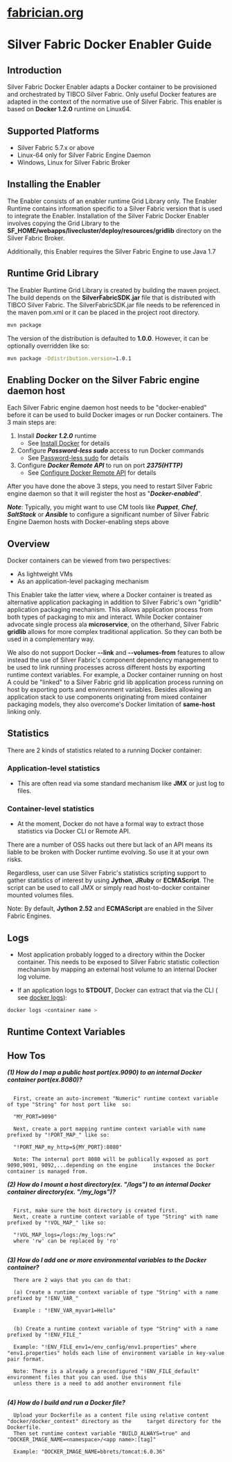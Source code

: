 [fabrician.org](http://fabrician.org/)
==========================================================================
Silver Fabric Docker Enabler Guide
==========================================================================

Introduction
--------------------------------------
Silver Fabric Docker Enabler adapts a Docker container to be provisioned and orchestrated by TIBCO Silver Fabric. Only useful Docker features are adapted in the context of the normative use of Silver Fabric.
This enabler is based on **Docker 1.2.0** runtime on Linux64.

Supported Platforms
--------------------------------------
* Silver Fabric 5.7.x or above
* Linux-64 only for Silver Fabric Engine Daemon
* Windows, Linux  for Silver Fabric Broker

Installing the Enabler
--------------------------------------
The Enabler consists of an enabler runtime Grid Library only.
The Enabler Runtime contains information specific to a Silver Fabric version that is used to integrate the Enabler.
Installation of the Silver Fabric Docker Enabler involves copying the Grid 
Library to the **SF_HOME/webapps/livecluster/deploy/resources/gridlib** directory on the Silver Fabric Broker. 

Additionally, this Enabler requires the Silver Fabric Engine to use Java 1.7

Runtime Grid Library
--------------------------------------
The Enabler Runtime Grid Library is created by building the maven project. The build depends on the **SilverFabricSDK.jar** file that is distributed with TIBCO Silver Fabric. 
The SilverFabricSDK.jar file needs to be referenced in the maven pom.xml or it can be placed in the project root directory.

```bash
mvn package
```
The version of the distribution is defaulted to **1.0.0**.  However, it can be optionally overridden like so:
```bash
mvn package -Ddistribution.version=1.0.1
```

Enabling Docker on the Silver Fabric engine daemon host
-------------------------------------------------
Each Silver Fabric engine daemon host needs to be "docker-enabled" before it can be used to build Docker images or run Docker containers. The 3 main steps are:

1. Install ***Docker 1.2.0*** runtime 
    * See [Install Docker] for details
2. Configure ***Password-less sudo*** access to run Docker commands
    * See [Password-less sudo] for details
3. Configure ***Docker Remote API*** to run on port ***2375(HTTP)***
    * See [Configure Docker Remote API] for details
   
After you have done the above 3 steps, you need to restart Silver Fabric engine daemon so that it will register the host as "***Docker-enabled***".

***Note***: Typically, you might want to use CM tools like ***Puppet***, ***Chef***, ***SaltStack*** or ***Ansible***
to configure a significant number of Silver Fabric  Engine Daemon hosts with Docker-enabling steps above

Overview
--------------------------------------
Docker containers can be viewed from two perspectives:

* As lightweight VMs
* As an application-level packaging mechanism

This Enabler take the latter view, where a Docker container is treated as alternative application packaging in addition to Silver Fabric's own "gridlib" application packaging mechanism.
This allows application process from both types of packaging to mix and interact.
While Docker container advocate single process ala **microservice**, on the otherhand, Silver Fabric **gridlib** allows for more complex traditional application. 
So they can both be used in a complementary way.

We also do not support Docker **--link** and **--volumes-from** features to allow instead the use of Silver Fabric's component dependency management to be used to link running processes across different hosts by exporting runtime context variables. For example, a Docker container running on host A could be "linked" to a Silver Fabric grid lib application process running on host by exporting ports and environment variables. Besides allowing an application stack to use components originating from mixed container packaging models, they also overcome's Docker limitation of **same-host** linking only.

Statistics
--------------------------------------
There are 2 kinds of statistics related to a running Docker container:
### Application-level statistics
* This are often read via some standard mechanism like **JMX** or just log to files.

### Container-level statistics
* At the moment, Docker do not have a formal way to extract those statistics via Docker CLI or Remote API.

There are a number of OSS hacks out there but lack of an API means its liable to be broken with Docker runtime evolving. So use it at your own risks.

Regardless, user can use Silver Fabric's statistics scripting support to gather statistics of interest by using **Jython**, **JRuby** or **ECMAScript**.
The script can be used to call JMX or simply read host-to-docker container mounted volumes files.

Note: By default, **Jython 2.52** and **ECMAScript** are enabled in the Silver Fabric Engines.


Logs
-----
* Most application probably logged to a directory within the Docker container. This needs to be exposed to Silver Fabric statistic collection mechanism by mapping an external  host volume to an internal Docker log volume.

* If an application logs to **STDOUT**, Docker can extract that via the CLI ( see [docker logs]):
```sh
docker logs <container name >
```

Runtime Context Variables
--------------------------------------


How Tos
-------
 ***(1) How do I map a public host port(ex.9090) to an internal Docker container port(ex.8080)?***
```

  First, create an auto-increment "Numeric" runtime context variable of type "String" for host port like  so:

  "MY_PORT=9090"
  
  Next, create a port mapping runtime context variable with name prefixed by "!PORT_MAP_" like so:

  "!PORT_MAP_my_http=${MY_PORT}:8080"
  
  Note: The internal port 8080 will be publically exposed as port 9090,9091, 9092,...depending on the engine     instances the Docker container is managed from.
```

 ***(2) How do I mount a host directory(ex. "/logs") to an internal Docker container directory(ex. "/my_logs")?***

```
  
  First, make sure the host directory is created first.
  Next, create a runtime context variable of type "String" with name prefixed by "!VOL_MAP_" like so:
  
  "!VOL_MAP_logs=/logs:/my_logs:rw"
  where 'rw' can be replaced by 'ro'
  
```

 ***(3) How do I add one or more environmental variables to the Docker container?***

```
  There are 2 ways that you can do that:
  
  (a) Create a runtime context variable of type "String" with a name prefixed by "!ENV_VAR_"
  
  Example : "!ENV_VAR_myvar1=Hello"

  
  (b) Create a runtime context variable of type "String" with a name prefixed by "!ENV_FILE_"
  
  Example: "!ENV_FILE_env1=/env_config/env1.properties" where "env1.properties" holds each line of environment variable in key-value pair format.
  
  Note: There is a already a preconfigured "!ENV_FILE_default" environment files that you can used. Use this
  unless there is a need to add another environment file
  

```

  ***(4) How do I build and run a Docker file?***

```
  Upload your Dockerfile as a content file using relative content   "docker/docker_context" directory as the     target directory for the Dockerfile.
  Then set runtime context variable "BUILD_ALWAYS=true" and "DOCKER_IMAGE_NAME=<namespace>/<app name>:[tag]"
  
  Example: "DOCKER_IMAGE_NAME=bbrets/tomcat:6.0.36"

```



[Install Docker]:https://docs.docker.com/installation/
[Password-less sudo]:https://docs.docker.com/installation/ubuntulinux/#giving-non-root-access
[Configure Docker Remote API]:http://www.virtuallyghetto.com/2014/07/quick-tip-how-to-enable-docker-remote-api.html
[docker logs]:https://docs.docker.com/reference/commandline/cli/#logs

